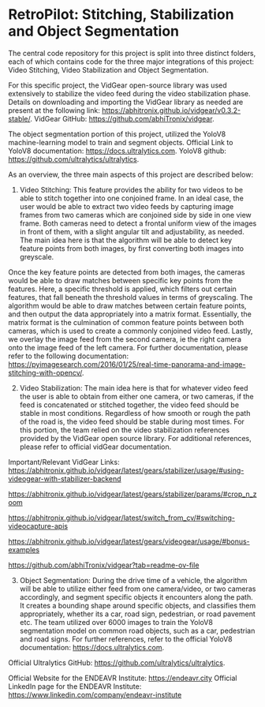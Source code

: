 # RetroPilot: Stitching, Stabilization and Object Segmentation

The central code repository for this project is split into three distinct folders, each of which contains code for the three major integrations of this project: Video Stitching, Video Stabilization and Object Segmentation. 

For this specific project, the VidGear open-source library was used extensively to stabilize the video feed during the video stabilization phase. Details on downloading and importing the VidGear library as needed are present at the following link: https://abhitronix.github.io/vidgear/v0.3.2-stable/. 
VidGear GitHub: https://github.com/abhiTronix/vidgear. 

The object segmentation portion of this project, utilized the YoloV8 machine-learning model to train and segment objects. Official Link to YoloV8 documentation: https://docs.ultralytics.com.
YoloV8 github: https://github.com/ultralytics/ultralytics.


As an overview, the three main aspects of this project are described below: 
1. Video Stitching: This feature provides the ability for two videos to be able to stitch together into one conjoined frame. In an ideal case, the user would be able to extract two video feeds by capturing image frames from two cameras which are conjoined side by side in one view frame. Both cameras need to detect a frontal uniform view of the images in front of them, with a slight angular tilt and adjustability, as needed. The main idea here is that the algorithm will be able to detect key feature points from both images, by first converting both images into greyscale. 

Once the key feature points are detected from both images, the cameras would be able to draw matches between specific key points from the features. Here, a specific threshold is applied, which filters out certain features, that fall beneath the threshold values in terms of greyscaling. The algorithm would be able to draw matches between certain feature points, and then output the data appropriately into a matrix format. Essentially, the matrix format is the culmination of common feature points between both cameras, which is used to create a commonly conjoined video feed. Lastly, we overlay the image feed from the second camera, ie the right camera onto the image feed of the left camera. For further documentation, please refer to the following documentation: https://pyimagesearch.com/2016/01/25/real-time-panorama-and-image-stitching-with-opencv/.

2. Video Stabilization: The main idea here is that for whatever video feed the user is able to obtain from either one camera, or two cameras, if the feed is concatenated or stitched together, the video feed should be stable in most conditions. Regardless of how smooth or rough the path of the road is, the video feed should be stable during most times. For this portion, the team relied on the video stabilization references provided by the VidGear open source library. For additional references, please refer to official vidGear documentation. 

Important/Relevant VidGear Links: 
https://abhitronix.github.io/vidgear/latest/gears/stabilizer/usage/#using-videogear-with-stabilizer-backend

https://abhitronix.github.io/vidgear/latest/gears/stabilizer/params/#crop_n_zoom

https://abhitronix.github.io/vidgear/latest/switch_from_cv/#switching-videocapture-apis

https://abhitronix.github.io/vidgear/latest/gears/videogear/usage/#bonus-examples

https://github.com/abhiTronix/vidgear?tab=readme-ov-file

3. Object Segmentation: During the drive time of a vehicle, the algorithm will be able to utilize either feed from one camera/video, or two cameras accordingly, and segment specific objects it encounters along the path. It creates a bounding shape around specific objects, and classifies them appropriately, whether its a car, road sign, pedestrian, or road pavement etc. The team utilized over 6000 images to train the YoloV8 segmentation model on common road objects, such as a car, pedestrian and road signs. For further references, refer to the official YoloV8 documentation: https://docs.ultralytics.com. 

Official Ultralytics GitHub: https://github.com/ultralytics/ultralytics. 

Official Website for the ENDEAVR Institute: https://endeavr.city
Official LinkedIn page for the ENDEAVR Institute: https://www.linkedin.com/company/endeavr-institute
